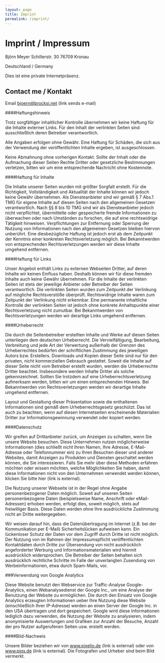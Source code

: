 ```yaml
---
layout: page
title: Imprint
permalink: /imprint/
---
```

# Imprint / Impressum

Björn Meyer
Schillerstr. 30
76709 Kronau

Deutschland / Germany

Dies ist eine private Internetpräsenz.

## Contact me / Kontakt
Email	[bjoern@brocksi.net](mailto:bjoern@brocksi.net) (link sends e-mail)

####Haftungshinweis

Trotz sorgfältiger inhaltlicher Kontrolle übernehmen wir keine Haftung für die Inhalte externer Links. Für den Inhalt der verlinkten Seiten sind ausschließlich deren Betreiber verantwortlich.

Alle Angaben erfolgen ohne Gewähr. Eine Haftung für Schäden, die sich aus der Verwendung der veröffentlichten Inhalte ergeben, ist ausgeschlossen.

Keine Abmahnung ohne vorherigen Kontakt. Sollte der Inhalt oder die Aufmachung dieser Seiten Rechte Dritter oder gesetzliche Bestimmungen verletzen, bitten wir um eine entsprechende Nachricht ohne Kostennote.

####Haftung für Inhalte

Die Inhalte unserer Seiten wurden mit größter Sorgfalt erstellt. Für die Richtigkeit, Vollständigkeit und Aktualität der Inhalte können wir jedoch keine Gewähr übernehmen. Als Diensteanbieter sind wir gemäß § 7 Abs.1 TMG für eigene Inhalte auf diesen Seiten nach den allgemeinen Gesetzen verantwortlich. Nach §§ 8 bis 10 TMG sind wir als Diensteanbieter jedoch nicht verpflichtet, übermittelte oder gespeicherte fremde Informationen zu überwachen oder nach Umständen zu forschen, die auf eine rechtswidrige Tätigkeit hinweisen. Verpflichtungen zur Entfernung oder Sperrung der Nutzung von Informationen nach den allgemeinen Gesetzen bleiben hiervon unberührt. Eine diesbezügliche Haftung ist jedoch erst ab dem Zeitpunkt der Kenntnis einer konkreten Rechtsverletzung möglich. Bei Bekanntwerden von entsprechenden Rechtsverletzungen werden wir diese Inhalte umgehend entfernen.

####Haftung für Links

Unser Angebot enthält Links zu externen Webseiten Dritter, auf deren Inhalte wir keinen Einfluss haben. Deshalb können wir für diese fremden Inhalte auch keine Gewähr übernehmen. Für die Inhalte der verlinkten Seiten ist stets der jeweilige Anbieter oder Betreiber der Seiten verantwortlich. Die verlinkten Seiten wurden zum Zeitpunkt der Verlinkung auf mögliche Rechtsverstöße überprüft. Rechtswidrige Inhalte waren zum Zeitpunkt der Verlinkung nicht erkennbar. Eine permanente inhaltliche Kontrolle der verlinkten Seiten ist jedoch ohne konkrete Anhaltspunkte einer Rechtsverletzung nicht zumutbar. Bei Bekanntwerden von Rechtsverletzungen werden wir derartige Links umgehend entfernen.

####Urheberrecht

Die durch die Seitenbetreiber erstellten Inhalte und Werke auf diesen Seiten unterliegen dem deutschen Urheberrecht. Die Vervielfältigung, Bearbeitung, Verbreitung und jede Art der Verwertung außerhalb der Grenzen des Urheberrechtes bedürfen der schriftlichen Zustimmung des jeweiligen Autors bzw. Erstellers. Downloads und Kopien dieser Seite sind nur für den privaten, nicht kommerziellen Gebrauch gestattet. Soweit die Inhalte auf dieser Seite nicht vom Betreiber erstellt wurden, werden die Urheberrechte Dritter beachtet. Insbesondere werden Inhalte Dritter als solche gekennzeichnet. Sollten Sie trotzdem auf eine Urheberrechtsverletzung aufmerksam werden, bitten wir um einen entsprechenden Hinweis. Bei Bekanntwerden von Rechtsverletzungen werden wir derartige Inhalte umgehend entfernen.

Layout und Gestaltung dieser Präsentation sowie die enthaltenen Informationen sind gemäß dem Urheberrechtsgesetz geschützt. Das ist auch zu beachten, wenn auf diesen Internetseiten erscheinende Materialien Dritter zur Informationsgewinnung verwendet oder kopiert werden.

####Datenschutz

Wir greifen auf Drittanbieter zurück, um Anzeigen zu schalten, wenn Sie unsere Website besuchen. Diese Unternehmen nutzen möglicherweise Informationen (dies schließt nicht Ihren Namen, Ihre Adresse, E-Mail-Adresse oder Telefonnummer ein) zu Ihren Besuchen dieser und anderer Websites, damit Anzeigen zu Produkten und Diensten geschaltet werden können, die Sie interessieren. Falls Sie mehr über diese Methoden erfahren möchten oder wissen möchten, welche Möglichkeiten Sie haben, damit diese Informationen nicht von den Unternehmen verwendet werden können, klicken Sie bitte hier (link is external).

Die Nutzung unserer Webseite ist in der Regel ohne Angabe personenbezogener Daten möglich. Soweit auf unseren Seiten personenbezogene Daten (beispielsweise Name, Anschrift oder eMail-Adressen) erhoben werden, erfolgt dies, soweit möglich, stets auf freiwilliger Basis. Diese Daten werden ohne Ihre ausdrückliche Zustimmung nicht an Dritte weitergegeben.

Wir weisen darauf hin, dass die Datenübertragung im Internet (z.B. bei der Kommunikation per E-Mail) Sicherheitslücken aufweisen kann. Ein lückenloser Schutz der Daten vor dem Zugriff durch Dritte ist nicht möglich. Der Nutzung von im Rahmen der Impressumspflicht veröffentlichten Kontaktdaten durch Dritte zur Übersendung von nicht ausdrücklich angeforderter Werbung und Informationsmaterialien wird hiermit ausdrücklich widersprochen. Die Betreiber der Seiten behalten sich ausdrücklich rechtliche Schritte im Falle der unverlangten Zusendung von Werbeinformationen, etwa durch Spam-Mails, vor.

###Verwendung von Google Analytics

Diese Website benutzt den Webservice zur Traffic-Analyse Google-Analytics, einen Webanalysedienst der Google Inc., um eine Analyse der Benutzung der Website zu ermöglichen. Die durch den Einsatz von Google Analytics erzeugten Informationen ueber Ihre Nutzung diese Website (einschließlich Ihrer IP-Adresse) werden an einen Server der Google Inc. in den USA übertragen und dort gespeichert. Google wird diese Informationen lediglich dazu verwenden, die Nutzung der Website zu analysieren, indem anonymisierte Auswertungen und Grafiken zur Anzahl der Besuche, Anzahl der pro Nutzer aufgerufenen Seiten usw. erstellt werden.

####Bild-Nachweis

Unsere Bilder beziehen wir von www.pixelio.de (link is external) oder von www.piqs.de (link is external). Die Fotografen und Urheber sind beim Bild vermerkt.